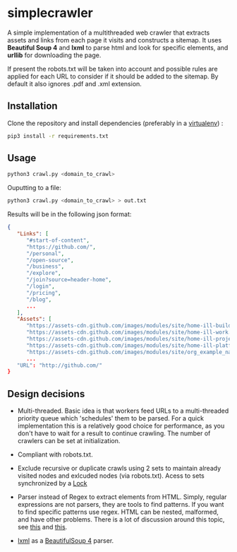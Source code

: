 # simplecrawler

A simple implementation of a multithreaded web crawler that extracts assets and links from each page it visits and constructs a sitemap.
It uses **Beautiful Soup 4** and **lxml** to parse html and look for specific elements, and **urllib** for downloading the page.

If present the robots.txt will be taken into account and possible rules are applied for each URL to consider if it should be added to the sitemap.
By default it also ignores .pdf and .xml extension.

## Installation

Clone the repository and install dependencies (preferably in a [virtualenv](https://virtualenvwrapper.readthedocs.io)) :
```bash
pip3 install -r requirements.txt
```

## Usage

```bash
python3 crawl.py <domain_to_crawl>
```

Ouputting to a file:
```bash
python3 crawl.py <domain_to_crawl> > out.txt
```
Results will be in the following json format:

```json
{
   "Links": [
      "#start-of-content",
      "https://github.com/",
      "/personal",
      "/open-source",
      "/business",
      "/explore",
      "/join?source=header-home",
      "/login",
      "/pricing",
      "/blog",
      ...
   ],
   "Assets": [
      "https://assets-cdn.github.com/images/modules/site/home-ill-build.png?sn",
      "https://assets-cdn.github.com/images/modules/site/home-ill-work.png?sn",
      "https://assets-cdn.github.com/images/modules/site/home-ill-projects.png?sn",
      "https://assets-cdn.github.com/images/modules/site/home-ill-platform.png?sn",
      "https://assets-cdn.github.com/images/modules/site/org_example_nasa.png?sn",
      ...
   "URL": "http://github.com/"
}
```

## Design decisions

* Multi-threaded. Basic idea is that workers feed URLs to a multi-threaded priority queue which 'schedules' them to be parsed. For a quick implementation this is a relatively good choice for performance, as you don't have to wait for a result to continue crawling. The number of crawlers can be set at initialization.

* Compliant with robots.txt.

* Exclude recursive or duplicate crawls using 2 sets to maintain already visited nodes and exlcuded nodes (via robots.txt). Acess to sets synchronized by a [Lock](https://docs.python.org/3/library/threading.html#threading.Lock)

* Parser instead of  Regex to extract elements from HTML. Simply, regular expressions are not parsers, they are tools to find patterns.
If you want to find specific patterns use regex. HTML can be nested, malformed, and have other problems. There is a lot of discussion around this topic,
see [this](http://stackoverflow.com/questions/1732348/regex-match-open-tags-except-xhtml-self-contained-tags/1732454#1732454) and [this](http://stackoverflow.com/questions/701166/can-you-provide-some-examples-of-why-it-is-hard-to-parse-xml-and-html-with-a-reg).

* [lxml](http://lxml.de/performance.html) as a [BeautifulSoup 4](https://www.crummy.com/software/BeautifulSoup/bs4/doc/) parser.


